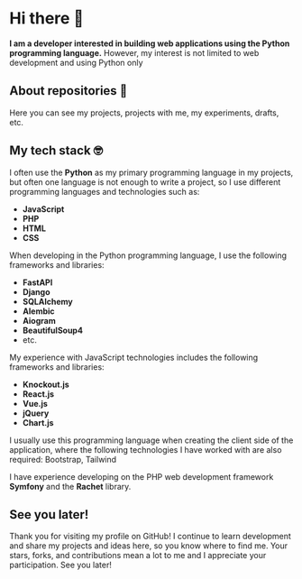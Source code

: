 # Hi there 👋
**I am a developer interested in building web applications using the Python programming language.**
However, my interest is not limited to web development and using Python only

## About repositories 💾
Here you can see my projects, projects with me, my experiments, drafts, etc.

## My tech stack 🤓
I often use the **Python** as my primary programming language in my projects, but often one language is not enough to write a project, so I use different programming languages and technologies such as:
- **JavaScript**
- **PHP**
- **HTML**
- **CSS**

When developing in the Python programming language, I use the following frameworks and libraries: 
- **FastAPI**
- **Django**
- **SQLAlchemy**
- **Alembic**
- **Aiogram**
- **BeautifulSoup4**
- etc.

My experience with JavaScript technologies includes the following frameworks and libraries:
- **Knockout.js**
- **React.js**
- **Vue.js**
- **jQuery**
- **Chart.js**

I usually use this programming language when creating the client side of the application, where the following technologies I have worked with are also required: Bootstrap, Tailwind

I have experience developing on the PHP web development framework **Symfony** and the **Rachet** library.

## See you later!
Thank you for visiting my profile on GitHub! I continue to learn development and share my projects and ideas here, so you know where to find me. Your stars, forks, and contributions mean a lot to me and I appreciate your participation. See you later!
<!--
**MarkCesium/MarkCesium** is a ✨ _special_ ✨ repository because its `README.md` (this file) appears on your GitHub profile.

Here are some ideas to get you started:

- 🔭 I’m currently working on ...
- 🌱 I’m currently learning ...
- 👯 I’m looking to collaborate on ...
- 🤔 I’m looking for help with ...
- 💬 Ask me about ...
- 📫 How to reach me: ...
- 😄 Pronouns: ...
- ⚡ Fun fact: ...
-->
